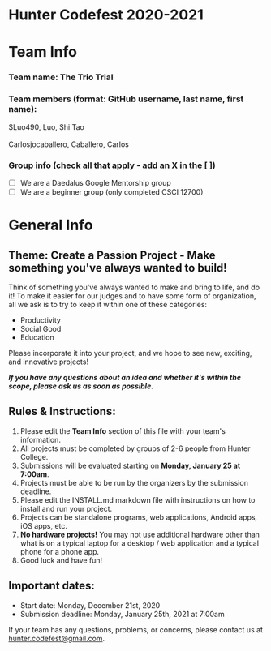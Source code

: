 # Hunter Codefest 2020-2021

# Team Info
### Team name: The Trio Trial
### Team members (format: GitHub username, last name, first name):
SLuo490, Luo, Shi Tao </br>          
Carlosjocaballero, Caballero, Carlos

### Group info (check all that apply - add an X in the [ ])
- [ ] We are a Daedalus Google Mentorship group
- [ ] We are a beginner group (only completed CSCI 12700)

# General Info
## Theme: Create a Passion Project - Make something you've always wanted to build!
Think of something you've always wanted to make and bring to life, and do it! To make it easier for our judges and to have some form of organization, all we ask is to try to keep it within one of these categories:
-   Productivity
-   Social Good
-   Education
    
Please incorporate it into your project, and we hope to see new, exciting, and innovative projects!

*__If you have any questions about an idea and whether it's within the scope, please ask us as soon as possible.__*

## Rules & Instructions:

1. Please edit the **Team Info** section of this file with your team's information.
2. All projects must be completed by groups of 2-6 people from Hunter College.
3. Submissions will be evaluated starting on **Monday, January 25 at 7:00am**.
4. Projects must be able to be run by the organizers by the submission deadline.
5. Please edit the INSTALL.md markdown file with instructions on how to install and run your project. 
6. Projects can be standalone programs, web applications, Android apps,  iOS apps, etc.
7. **No hardware projects!** You may not use additional hardware other than what is on a typical laptop for a desktop / web application and a typical phone for a phone app.
8. Good luck and have fun!

## Important dates:
- Start date: Monday, December 21st, 2020
- Submission deadline: Monday, January 25th, 2021 at 7:00am

If your team has any questions, problems, or concerns, please contact us at hunter.codefest@gmail.com.
